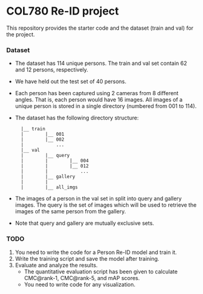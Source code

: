 # COL780 Re-ID project
This repository provides the starter code and the dataset (train and val) for the project.

### Dataset
* The dataset has 114 unique persons. The train and val set contain 62 and 12 persons, respectively.
* We have held out the test set of 40 persons.
* Each person has been captured using 2 cameras from 8 different angles. That is, each person would have 16 images. All images of a unique person is stored in a single directory (numbered from 001 to 114).
* The dataset has the following directory structure:

        |__ train
        |        |__ 001
        |        |__ 002
        |            ...
        |__ val
        |        |__ query
        |        |        |__ 004
        |        |        |__ 012
        |        |            ...
        |        |__ gallery  
        |        |         
        |        |__ all_imgs

* The images of a person in the val set in split into query and gallery images. The query is the set of images which will be used to retrieve the images of the same person from the gallery. 
* Note that query and gallery are mutually exclusive sets.

### TODO
1. You need to write the code for a Person Re-ID model and train it. 
2. Write the training script and save the model after training.
3. Evaluate and analyze the results. 
	* The quantitative evaluation script has been given to calculate CMC@rank-1, CMC@rank-5, and mAP scores. 
	* You need to write code for any visualization.


